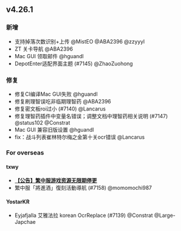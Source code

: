 ## v4.26.1

### 新增

- 支持掉落次数识别+上传 @MistEO @ABA2396 @zzyyyl
- ZT 关卡导航 @ABA2396
- Mac GUI 领取邮件 @hguandl
- DepotEnter适配界面主题 (#7145) @ZhaoZuohong

### 修复

- 修复CI编译Mac GUI失败 @hguandl
- 修复刷理智误吃非临期理智药 @ABA2396
- 修复密文板roi过小 (#7140) @Lancarus
- 修复理智药插件中变量名错误；调整文档中理智药相关说明 (#7147) @status102 @Constrat
- Mac GUI 兼容旧版设置 @hguandl
- fix：战斗列表崔林特尔梅之金第十关ocr错误 @Lancarus

### For overseas

#### txwy

- **[【公告】繁中服游戏资源无限期停更](https://github.com/MaaAssistantArknights/MaaAssistantArknights/issues/7165)**
- 繁中服「將進酒」復刻活動導航 (#7158) @momomochi987

#### YostarKR

- Eyjafjalla 艾雅法拉 korean OcrReplace (#7139) @Constrat @Large-Japchae
